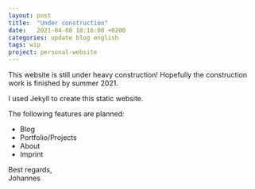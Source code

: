 ```yaml
---
layout: post
title:  "Under construction"
date:   2021-04-08 18:16:00 +0200
categories: update blog english
tags: wip
project: personal-website
---
```

This website is still under heavy construction! Hopefully the construction work is finished by summer 2021.

I used Jekyll to create this static website.

The following features are planned:
- Blog
- Portfolio/Projects
- About
- Imprint

Best regards,  
Johannes